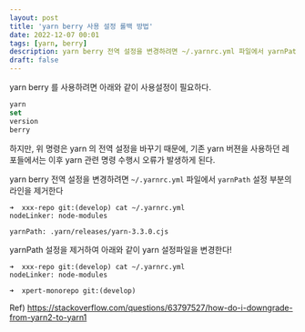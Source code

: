 ```yaml
---
layout: post
title: 'yarn berry 사용 설정 롤백 방법'
date: 2022-12-07 00:01
tags: [yarn, berry]
description: yarn berry 전역 설정을 변경하려면 ~/.yarnrc.yml 파일에서 yarnPath 설정 부분의 라인을 제거한다
draft: false
---
```


yarn berry 를 사용하려면 아래와 같이 사용설정이 필요하다.

```js
yarn
set
version
berry
```

하지만,
위 명령은 yarn 의 전역 설정을 바꾸기 때문에,
기존 yarn 버젼을 사용하던 레포들에서는 이후 yarn 관련 명령 수행시 오류가 발생하게 된다.

yarn berry 전역 설정을 변경하려면 `~/.yarnrc.yml` 파일에서 `yarnPath` 설정 부분의 라인을 제거한다

```
➜  xxx-repo git:(develop) cat ~/.yarnrc.yml
nodeLinker: node-modules

yarnPath: .yarn/releases/yarn-3.3.0.cjs
```

yarnPath 설정을 제거하여 아래와 같이 yarn 설정파일을 변경한다!

```
➜  xxx-repo git:(develop) cat ~/.yarnrc.yml
nodeLinker: node-modules

➜  xpert-monorepo git:(develop)
```

Ref)
https://stackoverflow.com/questions/63797527/how-do-i-downgrade-from-yarn2-to-yarn1
